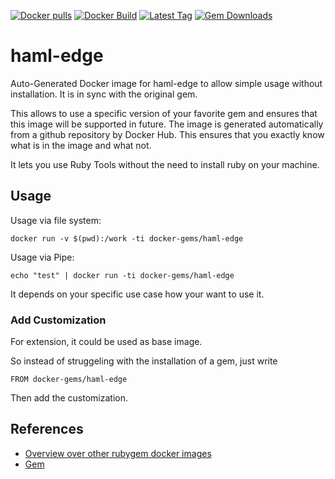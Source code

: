 [![Docker pulls](https://img.shields.io/docker/pulls/rubygem/haml-edge.svg)](https://hub.docker.com/r/rubygem/haml-edge/)
[![Docker Build](https://img.shields.io/docker/automated/rubygem/haml-edge.svg)](https://hub.docker.com/r/rubygem/haml-edge/)
[![Latest Tag](https://img.shields.io/github/tag/docker-rubygem/haml-edge.svg)](https://hub.docker.com/r/rubygem/haml-edge/)
[![Gem Downloads](https://img.shields.io/gem/dt/haml-edge.svg)](https://rubygems.org/gems/haml-edge/)
# haml-edge

Auto-Generated Docker image for haml-edge to allow simple usage without installation.
It is in sync with the original gem.

This allows to use a specific version of your favorite gem and ensures that this image will be supported in future.
The image is generated automatically from a github repository by Docker Hub.
This ensures that you exactly know what is in the image and what not.

It lets you use Ruby Tools without the need to install ruby on your machine.

## Usage

Usage via file system:

`docker run -v $(pwd):/work -ti docker-gems/haml-edge`

Usage via Pipe:

`echo "test" | docker run -ti docker-gems/haml-edge`

It depends on your specific use case how your want to use it.

### Add Customization

For extension, it could be used as base image.

So instead of struggeling with the installation of a gem, just write

`FROM docker-gems/haml-edge`

Then add the customization.

## References

 - [Overview over other rubygem docker images](https://github.com/thinkbot/docker-rubygem)
 - [Gem](https://rubygems.org/gems/haml-edge/)
